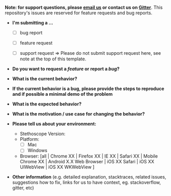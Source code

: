 **Note: for support questions, please [email us](mailto:stethoscope@netflix.com) or contact us on [Gitter](https://gitter.im/Netflix-Stethoscope/Lobby)**. This repository's issues are reserved for feature requests and bug reports.

* **I'm submitting a ...**
  - [ ] bug report
  - [ ] feature request
  - [ ] support request => Please do not submit support request here, see note at the top of this template.


* **Do you want to request a *feature* or report a *bug*?**



* **What is the current behavior?**



* **If the current behavior is a bug, please provide the steps to reproduce and if possible a minimal demo of the problem**



* **What is the expected behavior?**



* **What is the motivation / use case for changing the behavior?**



* **Please tell us about your environment:**

  - Stethoscope Version:
  - Platform:
    - [ ] Mac
    - [ ] Windows
  - Browser: [all | Chrome XX | Firefox XX | IE XX | Safari XX | Mobile Chrome XX | Android X.X Web Browser | iOS XX Safari | iOS XX UIWebView | iOS XX WKWebView ]

* **Other information** (e.g. detailed explanation, stacktraces, related issues, suggestions how to fix, links for us to have context, eg. stackoverflow, gitter, etc)
